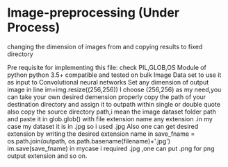 # Image-preprocessing (Under Process)
changing the dimension of images from and copying results to fixed directory

Pre requisite for implementing this file:
check PIL,GLOB,OS Module of python
python 3.5+ compatible and tested on bulk Image Data set to use it as input to Convolutional neural networks
Set any dimension of output image in line im=img.resize((256,256)) I choose (256,256) as my need,you can take your own desired demension
properly copy the path of your destination directory and assign it to outpath within single or double quote
also copy the source directory path,i mean the image dataset folder path and paste it in glob.glob() with file extension name
any extension .in my case my dataset it is in .jpg so i used .jpg
Also one can get desired extension by writing the desired extension name in 
save_fname = os.path.join(outpath, os.path.basename(filename)+'.jpg')
    im.save(save_fname)
 in mycase i required .jpg ,one can put .png for png output extension and so on.
 
